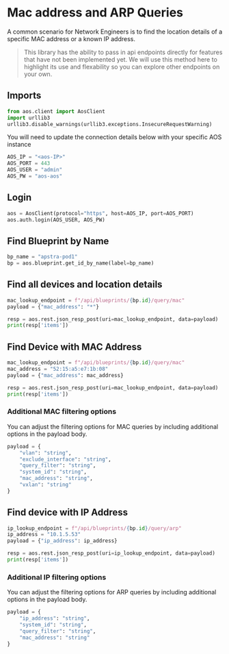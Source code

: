 # Mac address and ARP Queries
A common scenario for Network Engineers is to find the location details of 
a specific MAC address or a known IP address. 

  > This library has the ability to pass in api endpoints directly for 
  > features that have not been implemented yet. We will use this method
  > here to highlight its use and flexability so you can explore other 
  > endpoints on your own.

## Imports
```python
from aos.client import AosClient
import urllib3
urllib3.disable_warnings(urllib3.exceptions.InsecureRequestWarning)
```

You will need to update the connection details below with your
specific AOS instance
```python
AOS_IP = "<aos-IP>"
AOS_PORT = 443
AOS_USER = "admin"
AOS_PW = "aos-aos"
```

## Login
```python
aos = AosClient(protocol="https", host=AOS_IP, port=AOS_PORT)
aos.auth.login(AOS_USER, AOS_PW)
```

## Find Blueprint by Name
```python
bp_name = "apstra-pod1"
bp = aos.blueprint.get_id_by_name(label=bp_name)
```

## Find all devices and location details
```python
mac_lookup_endpoint = f"/api/blueprints/{bp.id}/query/mac"
payload = {"mac_address": "*"}

resp = aos.rest.json_resp_post(uri=mac_lookup_endpoint, data=payload)
print(resp['items'])
```

## Find Device with MAC Address
```python
mac_lookup_endpoint = f"/api/blueprints/{bp.id}/query/mac"
mac_address = "52:15:a5:e7:1b:08"
payload = {"mac_address": mac_address}

resp = aos.rest.json_resp_post(uri=mac_lookup_endpoint, data=payload)
print(resp['items'])
```

### Additional MAC filtering options
You can adjust the filtering options for MAC queries by including 
additional options in the payload body. 
```python
payload = {
    "vlan": "string",
    "exclude_interface": "string",
    "query_filter": "string",
    "system_id": "string",
    "mac_address": "string",
    "vxlan": "string"
}
```

## Find device with IP Address
```python
ip_lookup_endpoint = f"/api/blueprints/{bp.id}/query/arp"
ip_address = "10.1.5.53"
payload = {"ip_address": ip_address}

resp = aos.rest.json_resp_post(uri=ip_lookup_endpoint, data=payload)
print(resp['items'])
```

### Additional IP filtering options
You can adjust the filtering options for ARP queries by including 
additional options in the payload body. 
```python
payload = {
    "ip_address": "string",
    "system_id": "string",
    "query_filter": "string",
    "mac_address": "string"
}
```